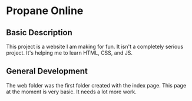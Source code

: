 # Propane Online

## Basic Description

This project is a website I am making for fun. It isn't a completely serious project. It's helping me to learn HTML, CSS, and JS.

## General Development

The web folder was the first folder created with the index page. This page at the moment is very basic. It needs a lot more work.
